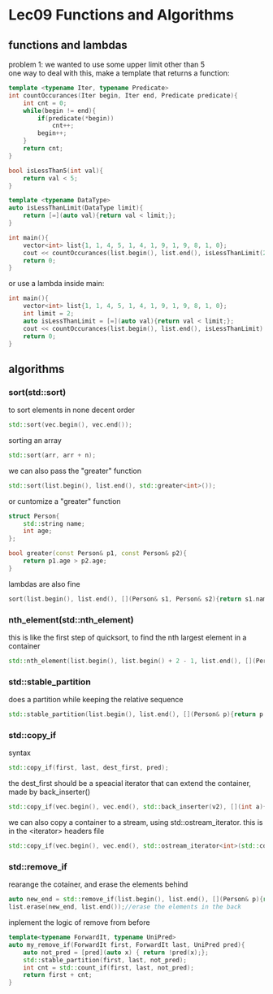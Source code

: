 # Lec09 Functions and Algorithms
## functions and lambdas
problem 1: we wanted to use some upper limit other than 5  
one way to deal with this, make a template that returns a function:
```cpp
template <typename Iter, typename Predicate>
int countOccurances(Iter begin, Iter end, Predicate predicate){
    int cnt = 0;
    while(begin != end){
        if(predicate(*begin))
            cnt++;
        begin++;
    }
    return cnt;
}

bool isLessThan5(int val){
    return val < 5;
}

template <typename DataType>
auto isLessThanLimit(DataType limit){
    return [=](auto val){return val < limit;};
}

int main(){
    vector<int> list{1, 1, 4, 5, 1, 4, 1, 9, 1, 9, 8, 1, 0};
    cout << countOccurances(list.begin(), list.end(), isLessThanLimit(2)) << endl;
    return 0;
}
```
or use a lambda inside main:
```cpp
int main(){
    vector<int> list{1, 1, 4, 5, 1, 4, 1, 9, 1, 9, 8, 1, 0};
    int limit = 2;
    auto isLessThanLimit = [=](auto val){return val < limit;};
    cout << countOccurances(list.begin(), list.end(), isLessThanLimit) << endl;
    return 0;
}
```
## algorithms
### sort(std::sort)
to sort elements in none decent order
```cpp
std::sort(vec.begin(), vec.end());
```
sorting an array
```cpp
std::sort(arr, arr + n);
```
we can also pass the "greater" function
```cpp
std::sort(list.begin(), list.end(), std::greater<int>());
```
or cuntomize a "greater" function
```cpp
struct Person{
    std::string name;
    int age;
};

bool greater(const Person& p1, const Person& p2){
    return p1.age > p2.age;
}
```
lambdas are also fine
```cpp
sort(list.begin(), list.end(), [](Person& s1, Person& s2){return s1.name.size() < s2.name.size();});
```
### nth_element(std::nth_element)
this is like the first step of quicksort, to find the nth largest element in a container
```cpp
std::nth_element(list.begin(), list.begin() + 2 - 1, list.end(), [](Person& p1, Person& p2){return p1.age < p2.age;});
```
### std::stable_partition
does a partition while keeping the relative sequence
```cpp
std::stable_partition(list.begin(), list.end(), [](Person& p){return p.age % 2 == 0;});
```
### std::copy_if
syntax
```cpp
std::copy_if(first, last, dest_first, pred);
```
the dest_first should be a speacial iterator that can extend the container, made by back_inserter()
```cpp
std::copy_if(vec.begin(), vec.end(), std::back_inserter(v2), [](int a){return a >= 3;});
```
we can also copy a container to a stream, using std::ostream_iterator. this is in the \<iterator> headers file
```cpp
std::copy_if(vec.begin(), vec.end(), std::ostream_iterator<int>(std::cout, "\n"), [](int a){return true;});
```
### std::remove_if
rearange the cotainer, and erase the elements behind
```cpp
auto new_end = std::remove_if(list.begin(), list.end(), [](Person& p){return p.age > 20; });//arrange the elements so that the removed ones goes to the back
list.erase(new_end, list.end());//erase the elements in the back
```
inplement the logic of remove from before
```cpp
template<typename ForwardIt, typename UniPred>
auto my_remove_if(ForwardIt first, ForwardIt last, UniPred pred){
    auto not_pred = [pred](auto x) { return !pred(x);};
    std::stable_partition(first, last, not_pred);
    int cnt = std::count_if(first, last, not_pred);
    return first + cnt;
}
```